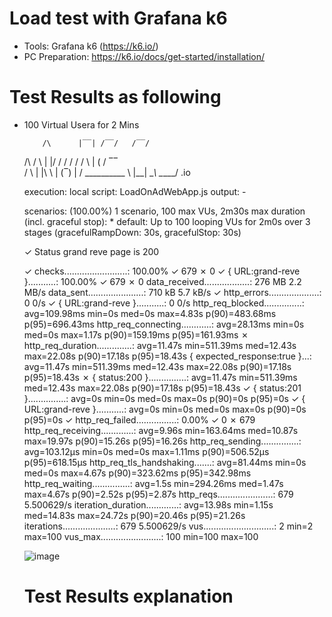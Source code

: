 # Load test with Grafana k6
- Tools: Grafana k6 (https://k6.io/)
- PC Preparation: https://k6.io/docs/get-started/installation/

# Test Results as following
* 100 Virtual Usera for 2 Mins

          /\      |‾‾| /‾‾/   /‾‾/
     /\  /  \     |  |/  /   /  /
    /  \/    \    |     (   /   ‾‾\
   /          \   |  |\  \ |  (‾)  |
  / __________ \  |__| \__\ \_____/ .io

  execution: local
     script: LoadOnAdWebApp.js
     output: -

  scenarios: (100.00%) 1 scenario, 100 max VUs, 2m30s max duration (incl. graceful stop):
           * default: Up to 100 looping VUs for 2m0s over 3 stages (gracefulRampDown: 30s, gracefulStop: 30s)


     ✓ Status grand reve page is 200

   ✓ checks.........................: 100.00% ✓ 679      ✗ 0
     ✓ { URL:grand-reve }...........: 100.00% ✓ 679      ✗ 0
     data_received..................: 276 MB  2.2 MB/s
     data_sent......................: 710 kB  5.7 kB/s
   ✓ http_errors....................: 0       0/s
     ✓ { URL:grand-reve }...........: 0       0/s
     http_req_blocked...............: avg=109.98ms min=0s       med=0s     max=4.83s  p(90)=483.68ms p(95)=696.43ms
     http_req_connecting............: avg=28.13ms  min=0s       med=0s     max=1.17s  p(90)=159.19ms p(95)=161.93ms
   ✗ http_req_duration..............: avg=11.47s   min=511.39ms med=12.43s max=22.08s p(90)=17.18s   p(95)=18.43s
       { expected_response:true }...: avg=11.47s   min=511.39ms med=12.43s max=22.08s p(90)=17.18s   p(95)=18.43s
     ✗ { status:200 }...............: avg=11.47s   min=511.39ms med=12.43s max=22.08s p(90)=17.18s   p(95)=18.43s
     ✓ { status:201 }...............: avg=0s       min=0s       med=0s     max=0s     p(90)=0s       p(95)=0s
     ✓ { URL:grand-reve }...........: avg=0s       min=0s       med=0s     max=0s     p(90)=0s       p(95)=0s
   ✓ http_req_failed................: 0.00%   ✓ 0        ✗ 679
     http_req_receiving.............: avg=9.96s    min=163.64ms med=10.87s max=19.97s p(90)=15.26s   p(95)=16.26s
     http_req_sending...............: avg=103.12µs min=0s       med=0s     max=1.11ms p(90)=506.52µs p(95)=618.15µs
     http_req_tls_handshaking.......: avg=81.44ms  min=0s       med=0s     max=4.67s  p(90)=323.62ms p(95)=342.98ms
     http_req_waiting...............: avg=1.5s     min=294.26ms med=1.47s  max=4.67s  p(90)=2.52s    p(95)=2.87s
     http_reqs......................: 679     5.500629/s
     iteration_duration.............: avg=13.98s   min=1.15s    med=14.83s max=24.72s p(90)=20.46s   p(95)=21.26s
     iterations.....................: 679     5.500629/s
     vus............................: 2       min=2      max=100
     vus_max........................: 100     min=100    max=100


  ![image](https://github.com/imranreee/Load-Test-With-k6/assets/19637476/9c1c60b6-6a5e-4c98-be30-58db020573ba)

  # Test Results explanation

